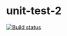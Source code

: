 # unit-test-2

[![Build status](https://ci.appveyor.com/api/projects/status/h5qek0w4p58atid4?svg=true)](https://ci.appveyor.com/project/arhellist/unit-test-2)
